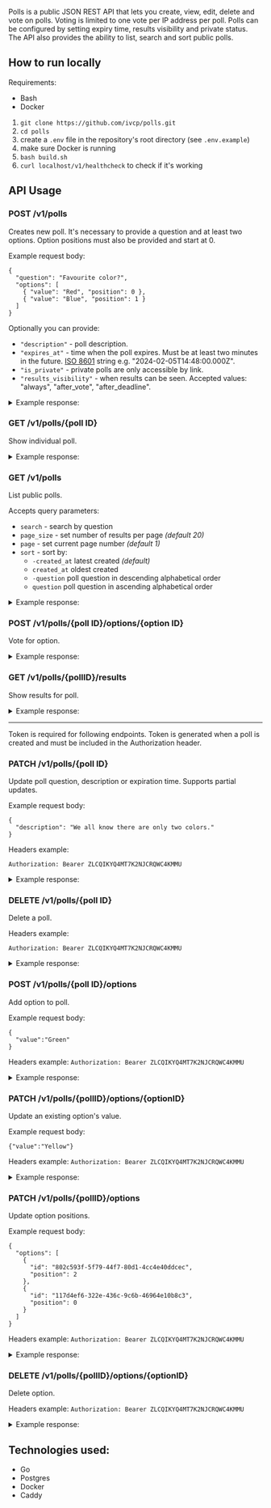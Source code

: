Polls is a public JSON REST API that lets you create, view, edit, delete and vote on polls. Voting is limited to one vote per IP address per poll.
Polls can be configured by setting expiry time, results visibility and private status. The API also provides the ability to list, search and sort public polls.

## How to run locally

Requirements:

- Bash
- Docker

1. `git clone https://github.com/ivcp/polls.git`
2. `cd polls`
3. create a `.env` file in the repository's root directory (see `.env.example`)
4. make sure Docker is running
5. `bash build.sh`
6. `curl localhost/v1/healthcheck` to check if it's working

## API Usage

### POST /v1/polls

Creates new poll. It's necessary to provide a question and at least two options. Option positions must also be provided and start at 0.

Example request body:

```
{
  "question": "Favourite color?",
  "options": [
    { "value": "Red", "position": 0 },
    { "value": "Blue", "position": 1 }
  ]
}
```

Optionally you can provide:

- `"description"` - poll description.
- `"expires_at"` - time when the poll expires. Must be at least two minutes in the future. [ISO 8601](https://www.iso.org/iso-8601-date-and-time-format.html) string e.g. "2024-02-05T14:48:00.000Z".
- `"is_private"` - private polls are only accessible by link.
- `"results_visibility"` - when results can be seen. Accepted values: "always", "after_vote", "after_deadline".

<details>
  <summary>Example response:</summary>

```
{
"poll": {
  "id": "6df661aa-4f3f-4281-8b69-da430a8ebad4",
  "question": "Favourite color?",
  "description": "",
  "options": [
    {
      "id": "802c593f-5f79-44f7-80d1-4cc4e40ddcec",
      "value": "Red",
      "position": 0
    },
    {
      "id": "8ea93888-8002-4889-94a1-24d75e10c07d",
      "value": "Blue",
      "position": 1
    }
  ],
  "created_at": "2024-02-26T17:19:44Z",
  "updated_at": "2024-02-26T17:19:44Z",
  "expires_at": "",
  "results_visibility": "always",
  "is_private": false,
  "token": "ZLCQIKYQ4MT7K2NJCRQWC4KMMU"
}
}
```

</details>

### GET /v1/polls/{poll ID}

Show individual poll.

<details>
  <summary>Example response:</summary>

```
{
"poll": {
  "id": "6df661aa-4f3f-4281-8b69-da430a8ebad4",
  "question": "Favourite color?",
  "description": "",
  "options": [
    {
      "id": "802c593f-5f79-44f7-80d1-4cc4e40ddcec",
      "value": "Red",
      "position": 0
    },
    {
      "id": "8ea93888-8002-4889-94a1-24d75e10c07d",
      "value": "Blue",
      "position": 1
    }
  ],
  "created_at": "2024-02-26T17:19:44Z",
  "updated_at": "2024-02-26T17:19:44Z",
  "expires_at": "",
  "results_visibility": "always",
  "is_private": false
}
}
```

</details>

### GET /v1/polls

List public polls.

Accepts query parameters:

- `search` - search by question
- `page_size` - set number of results per page _(default 20)_
- `page` - set current page number _(default 1)_
- `sort` - sort by:
  - `-created_at` latest created _(default)_
  - `created_at` oldest created
  - `-question` poll question in descending alphabetical order
  - `question` poll question in ascending alphabetical order

<details>
  <summary>Example response:</summary>

```
  {
  "metadata": {
    "current_page": 1,
    "page_size": 20,
    "first_page": 1,
    "last_page": 1,
    "total_records": 1
  },
  "polls": [
    {
      "id": "6df661aa-4f3f-4281-8b69-da430a8ebad4",
      "question": "Favourite color?",
      "description": "",
      "options": [
        {
          "id": "802c593f-5f79-44f7-80d1-4cc4e40ddcec",
          "value": "Red",
          "position": 0
        },
        {
          "id": "8ea93888-8002-4889-94a1-24d75e10c07d",
          "value": "Blue",
          "position": 1
        }
      ],
      "created_at": "2024-02-26T17:19:44Z",
      "updated_at": "2024-02-26T17:19:44Z",
      "expires_at": "",
      "results_visibility": "always",
      "is_private": false
    }
  ]
}
```

</details>

### POST /v1/polls/{poll ID}/options/{option ID}

Vote for option.

<details>
  <summary>Example response:</summary>

```
{
  "message":"vote successful"
}
```

</details>

### GET /v1/polls/{pollID}/results

Show results for poll.

<details>
  <summary>Example response:</summary>

```
{
  "results": [
    {
      "id": "802c593f-5f79-44f7-80d1-4cc4e40ddcec",
      "value": "Red",
      "position": 0,
      "vote_count": 0
    },
    {
      "id": "117d4ef6-322e-436c-9c6b-46964e10b8c3",
      "value": "Green",
      "position": 2,
      "vote_count": 0
    },
    {
      "id": "8ea93888-8002-4889-94a1-24d75e10c07d",
      "value": "Blue",
      "position": 1,
      "vote_count": 1
    }
  ]
}
```

</details>

<hr>

Token is required for following endpoints. Token is generated when a poll is created and must be included in the Authorization header.

### PATCH /v1/polls/{poll ID}

Update poll question, description or expiration time. Supports partial updates.

Example request body:

```
{
  "description": "We all know there are only two colors."
}
```

Headers example:

`Authorization: Bearer ZLCQIKYQ4MT7K2NJCRQWC4KMMU`

<details>
  <summary>Example response:</summary>

```
  {
  "poll": {
    "id": "6df661aa-4f3f-4281-8b69-da430a8ebad4",
    "question": "Favourite color?",
    "description": "We all know there are only two colors.",
    "options": [
      {
        "id": "802c593f-5f79-44f7-80d1-4cc4e40ddcec",
        "value": "Red",
        "position": 0
      },
      {
        "id": "8ea93888-8002-4889-94a1-24d75e10c07d",
        "value": "Blue",
        "position": 1
      }
    ],
    "created_at": "2024-02-26T17:19:44Z",
    "updated_at": "2024-02-26T19:11:00Z",
    "expires_at": "",
    "results_visibility": "always",
    "is_private": false
  }
}
```

</details>

### DELETE /v1/polls/{poll ID}

Delete a poll.

Headers example:

`Authorization: Bearer ZLCQIKYQ4MT7K2NJCRQWC4KMMU`

<details>
  <summary>Example response:</summary>

```
{
  "message": "poll successfully deleted"
}
```

</details>

### POST /v1/polls/{poll ID}/options

Add option to poll.

Example request body:

```
{
  "value":"Green"
}
```

Headers example:
`Authorization: Bearer ZLCQIKYQ4MT7K2NJCRQWC4KMMU`

<details>
  <summary>Example response:</summary>

```
{
  "message":"option added successfully"
}
```

</details>

### PATCH /v1/polls/{pollID}/options/{optionID}

Update an existing option's value.

Example request body:

```
{"value":"Yellow"}
```

Headers example:
`Authorization: Bearer ZLCQIKYQ4MT7K2NJCRQWC4KMMU`

<details>
  <summary>Example response:</summary>

```
{
  "message":"option updated successfully"
}
```

</details>

### PATCH /v1/polls/{pollID}/options

Update option positions.

Example request body:

```
{
  "options": [
    {
      "id": "802c593f-5f79-44f7-80d1-4cc4e40ddcec",
      "position": 2
    },
    {
      "id": "117d4ef6-322e-436c-9c6b-46964e10b8c3",
      "position": 0
    }
  ]
}
```

Headers example:
`Authorization: Bearer ZLCQIKYQ4MT7K2NJCRQWC4KMMU`

<details>
  <summary>Example response:</summary>

```
{
  "message":"option updated successfully"
}
```

</details>

### DELETE /v1/polls/{pollID}/options/{optionID}

Delete option.

Headers example:
`Authorization: Bearer ZLCQIKYQ4MT7K2NJCRQWC4KMMU`

<details>
  <summary>Example response:</summary>

```
{
  "message":"option deleted successfully"
}
```

</details>

## Technologies used:

- Go
- Postgres
- Docker
- Caddy
